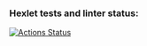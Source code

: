 ### Hexlet tests and linter status:
[![Actions Status](https://github.com/kazak-razboynik/qa-engineer-project-84/actions/workflows/hexlet-check.yml/badge.svg)](https://github.com/kazak-razboynik/qa-engineer-project-84/actions)